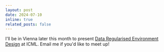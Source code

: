 ```yaml
---
layout: post
date: 2024-07-10
inline: true
related_posts: false
---
```


I'll be in Vienna later this month to present [Data Regularised Environment Design](https://arxiv.org/abs/2402.03479)
at ICML. Email me if you'd like to meet up!
